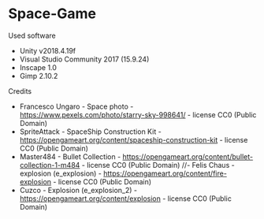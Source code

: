 # Space-Game

Used software
- Unity v2018.4.19f
- Visual Studio Community 2017 (15.9.24)
- Inscape 1.0
- Gimp 2.10.2


Credits
- Francesco Ungaro - Space photo - https://www.pexels.com/photo/starry-sky-998641/ - license CC0 (Public Domain)
- SpriteAttack - SpaceShip Construction Kit - https://opengameart.org/content/spaceship-construction-kit - license CC0 (Public Domain)
- Master484 - Bullet Collection - https://opengameart.org/content/bullet-collection-1-m484 - license CC0 (Public Domain)
//- Felis Chaus - explosion (e_explosion) - https://opengameart.org/content/fire-explosion - license CC0 (Public Domain)
- Cuzco - Explosion (e_explosion_2) - https://opengameart.org/content/explosion - license CC0 (Public Domain)